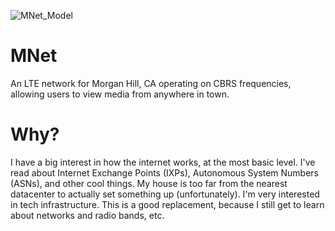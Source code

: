 ![MNet_Model](https://github.com/user-attachments/assets/dc037de9-f728-438f-b802-1dccf737fb73)

# MNet
An LTE network for Morgan Hill, CA operating on CBRS frequencies, allowing users to view media from anywhere in town.


# Why?
I have a big interest in how the internet works, at the most basic level. I've read about Internet Exchange Points (IXPs), Autonomous System Numbers (ASNs), and other cool things. My house is too far from the nearest datacenter to actually set something up (unfortunately). I'm very interested in tech infrastructure. This is a good replacement, because I still get to learn about networks and radio bands, etc.
